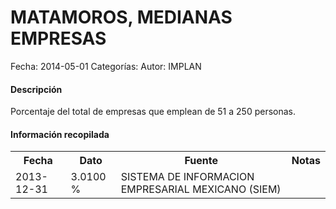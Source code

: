 MATAMOROS, MEDIANAS EMPRESAS
=====

Fecha: 2014-05-01
Categorías: 
Autor: IMPLAN

#### Descripción

Porcentaje del total de empresas que emplean de 51 a 250 personas.

#### Información recopilada

<table class="table table-hover table-bordered">
  <tr><th>Fecha</th><th>Dato</th><th>Fuente</th><th>Notas</th></tr>
  <tr><td>2013-12-31</td><td>3.0100 %</td><td>SISTEMA DE INFORMACION EMPRESARIAL MEXICANO (SIEM)</td><td></td></tr>
</table>
